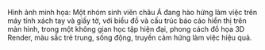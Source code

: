 Hình ảnh minh họa: Một nhóm sinh viên châu Á đang hào hứng làm việc trên máy tính xách tay và giấy tờ, với biểu đồ và cấu trúc báo cáo hiển thị trên màn hình, trong một không gian học tập hiện đại, phong cách đồ họa 3D Render, màu sắc trẻ trung, sống động, truyền cảm hứng làm việc hiệu quả.